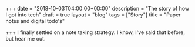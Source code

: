 +++
date = "2018-10-03T04:00:00+00:00"
description = "The story of how I got into tech"
draft = true
layout = "blog"
tags = ["Story"]
title = "Paper notes and digital todo's"

+++
I finally settled on a note taking strategy. I know, I've said that before, but hear me out. 